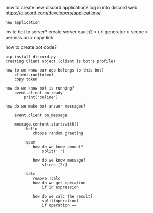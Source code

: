 how to create new discord application?
    log in into discord web
    https://discord.com/developers/applications/

    new application

invite bot to server?
    create server
    oauth2 > url generator > scope > permission > copy link

how to create bot code?

    pip install discord.py
    creating Client object (client is bot's profile)

    how to we know our app belongs to this bot?
        client.run(token)
        copy token

    how do we know bot is running?
        event.client on_ready
            print('online')

    how do we make bot answer messages?

        event.client on_message

        message.content.startswith()
            !hello
                choose random greeting

            !spam
                how do we know amount?
                    split(' ')

                how do we know message?
                    slices [2:]

            !calc
                remove !calc
                how do we get operation
                    if in expression

                how do we calc the result?
                    split(operation)
                    if operation ==

            

    